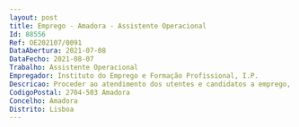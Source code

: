```yaml
--- 
layout: post
title: Emprego - Amadora - Assistente Operacional
Id: 88556
Ref: OE202107/0091
DataAbertura: 2021-07-08
DataFecho: 2021-08-07
Trabalho: Assistente Operacional
Empregador: Instituto do Emprego e Formação Profissional, I.P.
Descricao: Proceder ao atendimento dos utentes e candidatos a emprego, incluindo as atividades de atendimento de 1.º linha e BackOffice administrativas.
CodigoPostal: 2704-503 Amadora
Concelho: Amadora
Distrito: Lisboa
--- 
```

